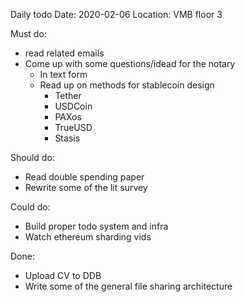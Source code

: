 Daily todo
Date: 2020-02-06
Location: VMB floor 3

Must do:
- read related emails
- Come up with some questions/idead for the notary
    - In text form
    - Read up on methods for stablecoin design
        - Tether
        - USDCoin
        - PAXos
        - TrueUSD
        - Stasis

Should do:
- Read double spending paper
- Rewrite some of the lit survey

Could do:
- Build proper todo system and infra
- Watch ethereum sharding vids


Done:
- Upload CV to DDB
- Write some of the general file sharing architecture
